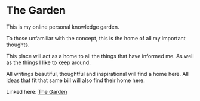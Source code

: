 # The Garden

This is my online personal knowledge garden.

To those unfamiliar with the concept, this is the home of all my important thoughts.

This place will act as a home to all the things that have informed me. As well as the things I like to keep around.

All writings beautiful, thoughtful and inspirational will find a home here. All ideas that fit that same bill will also find their home here.

Linked here:
[The Garden](https://www.adithyanair.com/garden)
